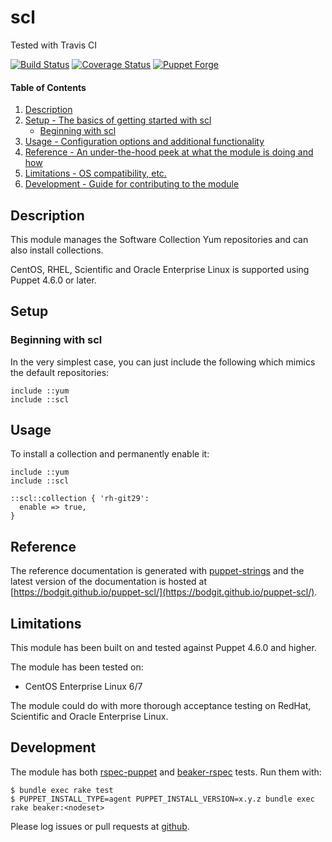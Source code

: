 # scl

Tested with Travis CI

[![Build Status](https://travis-ci.com/bodgit/puppet-scl.svg?branch=master)](https://travis-ci.com/bodgit/puppet-scl)
[![Coverage Status](https://coveralls.io/repos/bodgit/puppet-scl/badge.svg?branch=master&service=github)](https://coveralls.io/github/bodgit/puppet-scl?branch=master)
[![Puppet Forge](http://img.shields.io/puppetforge/v/bodgit/scl.svg)](https://forge.puppetlabs.com/bodgit/scl)

#### Table of Contents

1. [Description](#description)
2. [Setup - The basics of getting started with scl](#setup)
    * [Beginning with scl](#beginning-with-scl)
3. [Usage - Configuration options and additional functionality](#usage)
4. [Reference - An under-the-hood peek at what the module is doing and how](#reference)
5. [Limitations - OS compatibility, etc.](#limitations)
6. [Development - Guide for contributing to the module](#development)

## Description

This module manages the Software Collection Yum repositories and can also
install collections.

CentOS, RHEL, Scientific and Oracle Enterprise Linux is supported using Puppet
4.6.0 or later.

## Setup

### Beginning with scl

In the very simplest case, you can just include the following which mimics the
default repositories:

```puppet
include ::yum
include ::scl
```

## Usage

To install a collection and permanently enable it:

```puppet
include ::yum
include ::scl

::scl::collection { 'rh-git29':
  enable => true,
}
```

## Reference

The reference documentation is generated with
[puppet-strings](https://github.com/puppetlabs/puppet-strings) and the latest
version of the documentation is hosted at
[https://bodgit.github.io/puppet-scl/](https://bodgit.github.io/puppet-scl/).

## Limitations

This module has been built on and tested against Puppet 4.6.0 and higher.

The module has been tested on:

* CentOS Enterprise Linux 6/7

The module could do with more thorough acceptance testing on RedHat,
Scientific and Oracle Enterprise Linux.

## Development

The module has both [rspec-puppet](http://rspec-puppet.com) and
[beaker-rspec](https://github.com/puppetlabs/beaker-rspec) tests. Run them
with:

```
$ bundle exec rake test
$ PUPPET_INSTALL_TYPE=agent PUPPET_INSTALL_VERSION=x.y.z bundle exec rake beaker:<nodeset>
```

Please log issues or pull requests at
[github](https://github.com/bodgit/puppet-scl).
